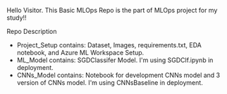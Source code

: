 Hello Visitor.
This Basic MLOps Repo is the part of MLOps project for my study!!

Repo Description
- Project_Setup contains: Dataset, Images, requirements.txt, EDA notebook, and Azure ML Workspace Setup.
- ML_Model contains: SGDClassifer Model. I'm using SGDClf.ipynb in deployment.
- CNNs_Model contains: Notebook for development CNNs model and 3 version of CNNs model. I'm using CNNsBaseline in deployment.
